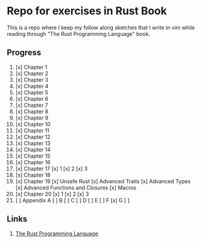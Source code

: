 # Repo for exercises in Rust Book

This is a repo where I keep my follow along sketches that I write in vim while reading through "The Rust Programming Language" book.

## Progress

1. [x] Chapter 1
1. [x] Chapter 2
1. [x] Chapter 3
1. [x] Chapter 4
1. [x] Chapter 5
1. [x] Chapter 6
1. [x] Chapter 7
1. [x] Chapter 8
1. [x] Chapter 9
1. [x] Chapter 10
1. [x] Chapter 11
1. [x] Chapter 12
1. [x] Chapter 13
1. [x] Chapter 14
1. [x] Chapter 15
1. [x] Chapter 16
1. [x] Chapter 17
    [x] 1
    [x] 2
    [x] 3
1. [x] Chapter 18
1. [x] Chapter 19
    [x] Unsafe Rust
    [x] Advanced Traits
    [x] Advanced Types
    [x] Advanced Functions and Closures
    [x] Macros
1. [x] Chapter 20
    [x] 1
    [x] 2
    [x] 3
1. [ ] Appendix
    A [ ]
    B [ ]
    C [ ]
    D [ ]
    E [ ]
    F [x]
    G [ ]


## Links

1. [The Rust Programming Language](https://doc.rust-lang.org/book)
